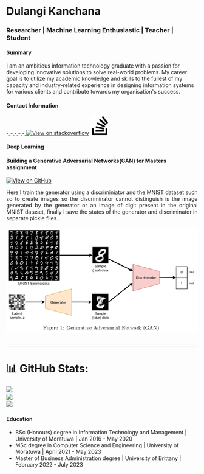 # Dulangi Kanchana
### Researcher | Machine Learning Enthusiastic | Teacher | Student

#### Summary
I am an ambitious information technology graduate with a passion for developing
innovative solutions to solve real-world problems. My career goal is to utilize my
academic knowledge and skills to the fullest of my capacity and industry-related
experience in designing information systems for various clients and contribute
towards my organisation's success.

#### Contact Information
-<a href="https://stackoverflow.com/users/12017769/dulangi-kanchana" target="_blank"><i class="fab fa-stack-overflow"> </i> </a>
-<a href="https://www.linkedin.com/in/dulangi-kanchana-176b2a112/" target="_blank"><i class="fab fa-linkedin-in"> </i> </a>
-<a href="https://scholar.google.com/citations?user=PzfCGkkAAAAJ&hl=en&oi=ao" target="_blank"><i class="fab fa-google"> </i> </a>
-<a href="https://kanchanardj.medium.com/" target="_blank"><i class="fa fa-medium"> </i> </a>
-<a href="https://www.youtube.com/@dulangikanchana8237" target="_blank"><i class="fab fa-youtube"> </i> </a>
[![View on stackoverflow](https://img.shields.io/stackexchange/stackoverflow/r/12017769)](https://stackoverflow.com/users/12017769/dulangi-kanchana)
<a href="https://stackoverflow.com/users/12017769/dulangi-kanchana" target="_blank"><img src="/assets/img/stackoverflow.svg" width="50" height="50"></a>
#### Deep Learning

#### Building a Generative Adversarial Networks(GAN) for Masters assignment


[![View on GitHub](https://img.shields.io/badge/GitHub-View_on_GitHub-blue?logo=GitHub)](https://github.com/DulangiK/Masters-work/blob/main/MSc_assignment2.ipynb)

<div style="text-align: justify">Here I train the generator using a discriminiator and the MNIST dataset such so to create images so the discriminator cannot distinguish is the image generated by the generator or an image of digit present in the original MNIST dataset, finally I save the states of the generator and discriminator in separate pickle files.</div>
<br>
<center><img src="/assets/img/GAN.png"></center>
<br>

---

# 📊 GitHub Stats:
![](https://github-readme-stats.vercel.app/api?username=DulangiK&theme=swift&hide_border=true&include_all_commits=false&count_private=true)<br/>
![](https://github-readme-streak-stats.herokuapp.com/?user=DulangiK&theme=swift&hide_border=true)<br/>
![](https://github-readme-stats.vercel.app/api/top-langs/?username=DulangiK&theme=swift&hide_border=true&include_all_commits=false&count_private=true&layout=compact)


#### Education

- BSc (Honours) degree in Information Technology and Management | University of Moratuwa | Jan 2016 - May 2020
- MSc degree in Computer Science and Engineering | University of Moratuwa | April 2021 - May 2023
- Master of Business Administration degree | University of Brittany | February 2022 - July 2023

